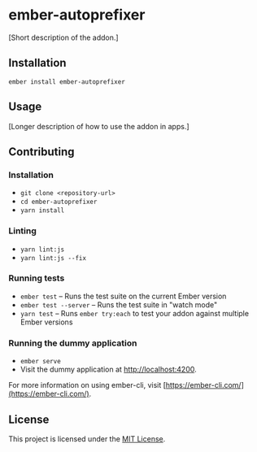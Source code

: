 ember-autoprefixer
==============================================================================

[Short description of the addon.]

Installation
------------------------------------------------------------------------------

```
ember install ember-autoprefixer
```


Usage
------------------------------------------------------------------------------

[Longer description of how to use the addon in apps.]


Contributing
------------------------------------------------------------------------------

### Installation

* `git clone <repository-url>`
* `cd ember-autoprefixer`
* `yarn install`

### Linting

* `yarn lint:js`
* `yarn lint:js --fix`

### Running tests

* `ember test` – Runs the test suite on the current Ember version
* `ember test --server` – Runs the test suite in "watch mode"
* `yarn test` – Runs `ember try:each` to test your addon against multiple Ember versions

### Running the dummy application

* `ember serve`
* Visit the dummy application at [http://localhost:4200](http://localhost:4200).

For more information on using ember-cli, visit [https://ember-cli.com/](https://ember-cli.com/).

License
------------------------------------------------------------------------------

This project is licensed under the [MIT License](LICENSE.md).
